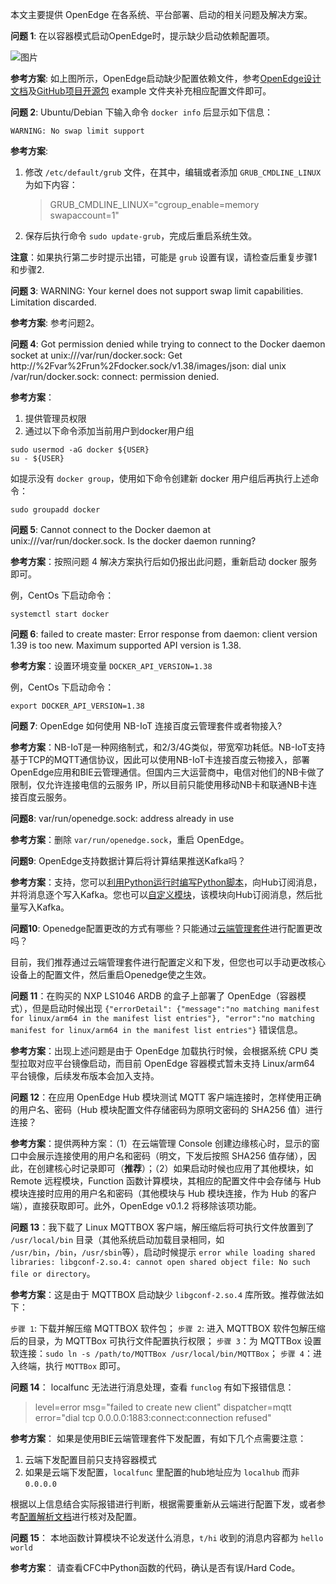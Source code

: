 本文主要提供 OpenEdge 在各系统、平台部署、启动的相关问题及解决方案。

**问题 1**: 在以容器模式启动OpenEdge时，提示缺少启动依赖配置项。

![图片](../images/setup/docker-engine-conf-miss.png)

**参考方案**: 如上图所示，OpenEdge启动缺少配置依赖文件，参考[OpenEdge设计文档](./overview/OpenEdge-design.md)及[GitHub项目开源包](https://github.com/baidu/openedge) example 文件夹补充相应配置文件即可。

**问题 2**: Ubuntu/Debian 下输入命令 `docker info` 后显示如下信息：

```
WARNING: No swap limit support
```

**参考方案**:

1. 修改 `/etc/default/grub` 文件，在其中，编辑或者添加 `GRUB_CMDLINE_LINUX` 为如下内容：
	
	> GRUB_CMDLINE_LINUX="cgroup_enable=memory swapaccount=1"

2. 保存后执行命令 `sudo update-grub`，完成后重启系统生效。

**注意**：如果执行第二步时提示出错，可能是 `grub` 设置有误，请检查后重复步骤1和步骤2.

**问题 3**: WARNING: Your kernel does not support swap limit capabilities. Limitation discarded.

**参考方案**: 参考问题2。

**问题 4**: Got permission denied while trying to connect to the Docker daemon socket at unix:///var/run/docker.sock: Get http://%2Fvar%2Frun%2Fdocker.sock/v1.38/images/json: dial unix /var/run/docker.sock: connect: permission denied.

**参考方案**：

1. 提供管理员权限
2. 通过以下命令添加当前用户到docker用户组

```shell
sudo usermod -aG docker ${USER}
su - ${USER}
``` 

如提示没有 `docker group`，使用如下命令创建新 docker 用户组后再执行上述命令：

```shell
sudo groupadd docker
```

**问题 5**: Cannot connect to the Docker daemon at unix:///var/run/docker.sock. Is the docker daemon running?

**参考方案**：按照问题 4 解决方案执行后如仍报出此问题，重新启动 docker 服务即可。

例，CentOs 下启动命令：

```shell
systemctl start docker
```

**问题 6**: failed to create master: Error response from daemon: client version 1.39 is too new. Maximum supported API version is 1.38.

**参考方案**：设置环境变量 `DOCKER_API_VERSION=1.38`

例，CentOs 下启动命令：

```shell
export DOCKER_API_VERSION=1.38
```

**问题 7**: OpenEdge 如何使用 NB-IoT 连接百度云管理套件或者物接入?

**参考方案**：NB-IoT是一种网络制式，和2/3/4G类似，带宽窄功耗低。NB-IoT支持基于TCP的MQTT通信协议，因此可以使用NB-IoT卡连接百度云物接入，部署OpenEdge应用和BIE云管理通信。但国内三大运营商中，电信对他们的NB卡做了限制，仅允许连接电信的云服务 IP，所以目前只能使用移动NB卡和联通NB卡连接百度云服务。

**问题8**: var/run/openedge.sock: address already in use

**参考方案**：删除 `var/run/openedge.sock`，重启 OpenEdge。

**问题9**: OpenEdge支持数据计算后将计算结果推送Kafka吗？

**参考方案**：支持，您可以[利用Python运行时编写Python脚本](https://github.com/baidu/openedge/blob/master/doc/zh-cn/customize/How-to-write-a-python-script-for-python-runtime.md)，向Hub订阅消息，并将消息逐个写入Kafka。您也可以[自定义模块](https://github.com/baidu/openedge/blob/master/doc/zh-cn/customize/How-to-develop-a-customize-module-for-openedge.md)，该模块向Hub订阅消息，然后批量写入Kafka。
      
**问题10**: Openedge配置更改的方式有哪些？只能通过[云端管理套件](https://cloud.baidu.com/product/bie.html)进行配置更改吗？

目前，我们推荐通过云端管理套件进行配置定义和下发，但您也可以手动更改核心设备上的配置文件，然后重启Openedge使之生效。

**问题 11**：在购买的 NXP LS1046 ARDB 的盒子上部署了 OpenEdge（容器模式），但是启动时候出现 `{"errorDetail": {"message":"no matching manifest for linux/arm64 in the manifest list entries"}, "error":"no matching manifest for linux/arm64 in the manifest list entries"}` 错误信息。

**参考方案**：出现上述问题是由于 OpenEdge 加载执行时候，会根据系统 CPU 类型拉取对应平台镜像启动，而目前 OpenEdge 容器模式暂未支持 Linux/arm64 平台镜像，后续发布版本会加入支持。

**问题 12**：在应用 OpenEdge Hub 模块测试 MQTT 客户端连接时，怎样使用正确的用户名、密码（Hub 模块配置文件存储密码为原明文密码的 SHA256 值）进行连接？

**参考方案**：提供两种方案：（1）在云端管理 Console 创建边缘核心时，显示的窗口中会展示连接使用的用户名和密码（明文，下发后按照 SHA256 值存储），因此，在创建核心时记录即可（**推荐**）；（2）如果启动时候也应用了其他模块，如 Remote 远程模块，Function 函数计算模块，其相应的配置文件中会存储与 Hub 模块连接时应用的用户名和密码（其他模块与 Hub 模块连接，作为 Hub 的客户端），直接获取即可。此外，OpenEdge v0.1.2 将移除该项功能。

**问题 13**：我下载了 Linux MQTTBOX 客户端，解压缩后将可执行文件放置到了 `/usr/local/bin` 目录（其他系统启动加载目录相同，如 `/usr/bin`，`/bin`，`/usr/sbin`等），启动时候提示 `error while loading shared libraries: libgconf-2.so.4: cannot open shared object file: No such file or directory`。

**参考方案**：这是由于 MQTTBOX 启动缺少 `libgconf-2.so.4` 库所致。推荐做法如下：

`步骤 1`: 下载并解压缩 MQTTBOX 软件包；
`步骤 2`: 进入 MQTTBOX 软件包解压缩后的目录，为 MQTTBox 可执行文件配置执行权限；
`步骤 3`：为 MQTTBox 设置软连接：`sudo ln -s /path/to/MQTTBox /usr/local/bin/MQTTBox`；
`步骤 4`：进入终端，执行 `MQTTBox` 即可。

**问题 14**： localfunc 无法进行消息处理，查看 `funclog` 有如下报错信息：

> level=error msg="failed to create new client" dispatcher=mqtt error="dial tcp 0.0.0.0:1883:connect:connection refused"

**参考方案**： 如果是使用BIE云端管理套件下发配置，有如下几个点需要注意：

1. 云端下发配置目前只支持容器模式
2. 如果是云端下发配置，`localfunc` 里配置的hub地址应为 `localhub` 而非 `0.0.0.0`

根据以上信息结合实际报错进行判断，根据需要重新从云端进行配置下发，或者参考[配置解析文档](./tutorials/Config-interpretation.md)进行核对及配置。

**问题 15**： 本地函数计算模块不论发送什么消息，`t/hi` 收到的消息内容都为 `hello world`

**参考方案**： 请查看CFC中Python函数的代码，确认是否有误/Hard Code。